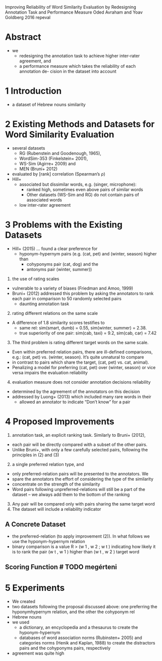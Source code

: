 Improving Reliability of Word Similarity Evaluation
  by Redesigning Annotation Task and Performance Measure
Oded Avraham and Yoav Goldberg
2016 repeval

# Abstract

* we
  * redesigning the annotation task to achieve higher inter-rater agreement, and
  * a performance measure which takes the reliability of each annotation de-
    cision in the dataset into account

# 1 Introduction

* a dataset of Hebrew nouns similarity

# 2 Existing Methods and Datasets for Word Similarity Evaluation

* several datasets
  * RG (Rubenstein and Goodenough, 1965),
  * WordSim-353 (Finkelstein+ 2001),
  * WS-Sim (Agirre+ 2009) and
  * MEN (Bruni+ 2012)
* evaluated by [rank] correlation (Spearman’s ρ)
* Hill+
  * associated but dissimilar words, e.g. (singer, microphone):
    * ranked high, sometimes even above pairs of similar words
    * Other datasets (WS-Sim and RG) do not contain pairs of associated words
  * low inter-rater agreement

# 3 Problems with the Existing Datasets

* Hill+ (2015) ... found a clear preference for
  * hyponym-hypernym pairs (e.g. (cat, pet) and (winter, season) higher than
    * cohyponyms pair (cat, dog) and the
    * antonyms pair (winter, summer))
1. the use of rating scales
  * vulnerable to a variety of biases (Friedman and Amoo, 1999)
  * Bruni+ (2012) addressed this problem by asking the annotators to
    rank each pair in comparison to 50 randomly selected pairs
    * daunting annotation task
2. rating different relations on the same scale
  * A difference of 1.8 similarity scores testifies to 
    * same rel: sim(smart, dumb) = 0.55, sim(winter, summer) = 2.38. 
    * true superiority of one pair: sim(cab, taxi) = 9.2, sim(cab, car) = 7.42
3. The third problem is rating different target words on the same scale. 
  * Even within preferred relation pairs, there are ill-defined comparisons,
    e.g.: (cat, pet) vs. (winter, season). It’s quite unnatural to compare
  * in contrast to pairs which share the target, (cat, pet) vs. cat, animal).
  * Penalizing a model for preferring (cat, pet) over (winter, season) or vice
    versa impairs the evaluation reliability
4. evaluation measure does not consider annotation decisions reliability
  * determined by the agreement of the annotators on this decision
  * addressed by Luong+ (2013) which included many rare words in their
    * allowed an annotator to indicate “Don’t know” for a pair

# 4 Proposed Improvements

1. annotation task, an explicit ranking task. Similarly to Bruni+ (2012), 
  * each pair will be directly compared with a subset of the other pairs.
  * Unlike Bruni+, with only a few carefully selected pairs, 
    following the principles in (2) and (3)
2. a single preferred relation type, and 
  * only preferred-relation pairs will be presented to the annotators. We
  * spare the annotators the effort of considering the type of the similarity
  * concentrate on the strength of the similarity 
  * Word pairs following unpreferred-relations will still be a part of the
    dataset – we always add them to the bottom of the ranking
3. Any pair will be compared only with pairs sharing the same target word
4. The dataset will include a reliability indicator

## A Concrete Dataset

* the preferred-relation (to apply improvement (2)). In what follows we use the
  hyponym-hypernym relation
* binary comparison is a value R > (w 1 , w 2 ; w t ) indicating how likely
  it is to rank the pair (w t , w 1 ) higher than (w t , w 2 )
  target word

## Scoring Function # TODO megérteni

# 5 Experiments

* We created
* two datasets following the proposal discussed above: 
  one preferring the hyponymhypernym relation, and the other the cohyponym rel
* Hebrew nouns
* we used
  * a dictionary, an encyclopedia and a thesaurus to create the hyponym-hypernym
  * databases of word association norms (Rubinsten+ 2005) and categories norms
    (Henik and Kaplan, 1988) to create the distractors pairs and the cohyponyms
    pairs, respectively
* agreement was quite high
